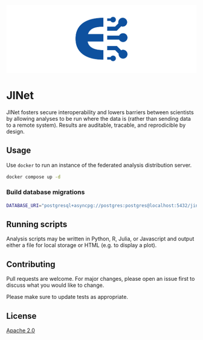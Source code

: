 ![JINet logo](static/banner.png)

# JINet

JINet fosters secure interoperability and lowers barriers between scientists by allowing analyses to be run where the data is (rather than sending data to a remote system). Results are auditable, tracable, and reprodicible by design.

## Usage

Use `docker` to run an instance of the federated analysis distribution server.

```bash
docker compose up -d
```

### Build database migrations

```bash
DATABASE_URI="postgresql+asyncpg://postgres:postgres@localhost:5432/jinet" poetry run alembic revision --autogenerate -m "Your message here"
```

## Running scripts

Analysis scripts may be written in Python, R, Julia, or Javascript and output either a file for local storage or HTML (e.g. to display a plot).

## Contributing

Pull requests are welcome. For major changes, please open an issue first
to discuss what you would like to change.

Please make sure to update tests as appropriate.

## License

[Apache 2.0](https://www.apache.org/licenses/LICENSE-2.0)
